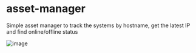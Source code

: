 # asset-manager
Simple asset manager to track the systems by hostname, get the latest IP and find online/offline status

![image](https://github.com/user-attachments/assets/91e80e9d-5301-4abc-80eb-94fb41fa2209)
